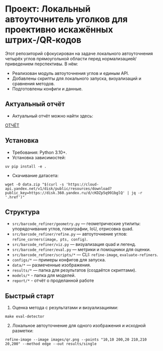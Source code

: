 # Проект: Локальный автоуточнитель уголков для проективно искажённых штрих‑/QR‑кодов

Этот репозиторий сфокусирован на задаче локального автоуточнения четырёх углов прямоугольной области перед нормализацией/приведением перспективы. В нём:

- Реализован модуль автоуточнения углов и единым API.
- Добавлены скрипты для локального запуска, визуализаций и сравнения методов.
- Подготовлены конфиги и данные.

## Актуальный отчёт
- Актуальный отчёт можно найти здесь:

[ОТЧЁТ](https://github.com/pichlex/mipt2025s-pichugin-a-d/blob/main/report/report.pdf)

## Установка

- Требования: Python 3.10+.
- Установка зависимостей:

```
uv pip install -e .
```

- Скачивание датасета:
```
wget -O data.zip "$(curl -s 'https://cloud-api.yandex.net/v1/disk/public/resources/download?public_key=https://disk.360.yandex.ru/d/cKDZp5q991bglQ' | jq -r '.href')"

```

## Структура

- `src/barcode_refiner/geometry.py` — геометрические утилиты: упорядочивание углов, гомографии, IoU, отрисовка quad.
- `src/barcode_refiner/refine.py` — автоуточнение углов: `refine_corners(image, pts, config)`.
- `src/barcode_refiner/viz.py` — визуализация quad и легенд.
- `src/barcode_refiner/eval.py` — метрики и помощники для оценки.
- `src/barcode_refiner/scripts/*` — CLI: `refine-image`, `evaluate-refiners`.
- `configs/*` — примеры конфигов для запуска.
- `data/*` — размеченные изображения.
- `results/*` — папка для результатов (создаётся скриптами).
- `models/*` - папка для моделей.
- `report/*` - отчёт о проделанной работе

## Быстрый старт

1) Оценка метода с результатами и визуализациями:

```
make eval-detector
```

2) Локальное автоуточнение для одного изображения и исходной разметки:

```
refine-image --image images/qr.png --points "10,10 200,20 210,210 20,200" --method edge --out results/single
```
